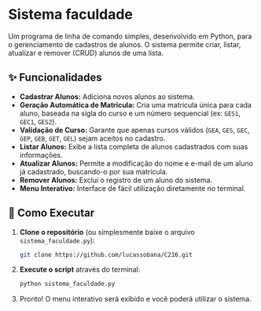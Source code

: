 # Sistema faculdade

Um programa de linha de comando simples, desenvolvido em Python, para o gerenciamento de cadastros de alunos. O sistema permite criar, listar, atualizar e remover (CRUD) alunos de uma lista.

## ✨ Funcionalidades

-   **Cadastrar Alunos:** Adiciona novos alunos ao sistema.
-   **Geração Automática de Matrícula:** Cria uma matrícula única para cada aluno, baseada na sigla do curso e um número sequencial (ex: `GES1`, `GEC1`, `GES2`).
-   **Validação de Curso:** Garante que apenas cursos válidos (`GEA`, `GES`, `GEC`, `GEP`, `GEB`, `GET`, `GEL`) sejam aceitos no cadastro.
-   **Listar Alunos:** Exibe a lista completa de alunos cadastrados com suas informações.
-   **Atualizar Alunos:** Permite a modificação do nome e e-mail de um aluno já cadastrado, buscando-o por sua matrícula.
-   **Remover Alunos:** Exclui o registro de um aluno do sistema.
-   **Menu Interativo:** Interface de fácil utilização diretamente no terminal.

## 🚀 Como Executar

1.  **Clone o repositório** (ou simplesmente baixe o arquivo `sistema_faculdade.py`):
    ```sh
    git clone https://github.com/lucassobana/C216.git
    ```
2.  **Execute o script** através do terminal:
    ```sh
    python sistema_faculdade.py
    ```
3.  Pronto! O menu interativo será exibido e você poderá utilizar o sistema.
